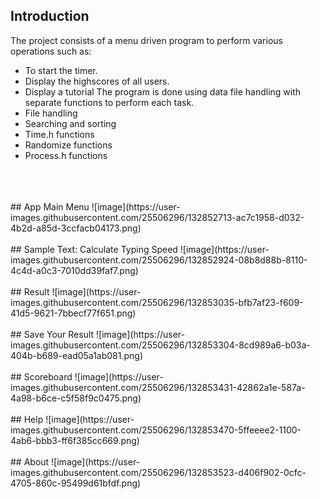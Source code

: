 ## Introduction
The project consists of a menu driven program to perform various 
operations such as:
- To start the timer.
- Display the highscores of all users.
- Display a tutorial 
The program is done using data file handling with separate functions to 
perform each task.
- File handling
- Searching and sorting
- Time.h functions
- Randomize functions
- Process.h functions
<br>
<br>
<br>
## App Main Menu
![image](https://user-images.githubusercontent.com/25506296/132852713-ac7c1958-d032-4b2d-a85d-3ccfacb04173.png)
<br>
<br>
## Sample Text: Calculate Typing Speed
![image](https://user-images.githubusercontent.com/25506296/132852924-08b8d88b-8110-4c4d-a0c3-7010dd39faf7.png)
<br>
<br>
## Result
![image](https://user-images.githubusercontent.com/25506296/132853035-bfb7af23-f609-41d5-9621-7bbecf77f651.png)
<br>
<br>
## Save Your Result
![image](https://user-images.githubusercontent.com/25506296/132853304-8cd989a6-b03a-404b-b689-ead05a1ab081.png)
<br>
<br>
## Scoreboard
![image](https://user-images.githubusercontent.com/25506296/132853431-42862a1e-587a-4a98-b6ce-c5f58f9c0475.png)
<br>
<br>
## Help
![image](https://user-images.githubusercontent.com/25506296/132853470-5ffeeee2-1100-4ab6-bbb3-ff6f385cc669.png)
<br>
<br>
## About
![image](https://user-images.githubusercontent.com/25506296/132853523-d406f902-0cfc-4705-860c-95499d61bfdf.png)
<br>
